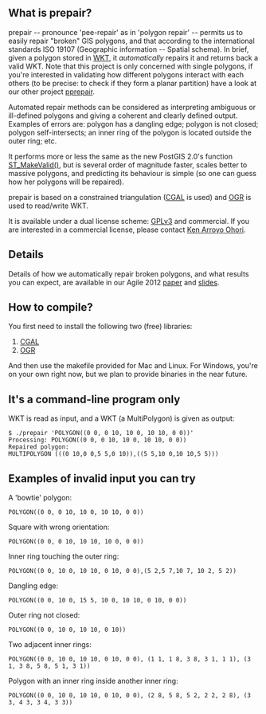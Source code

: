 ## What is prepair?

prepair -- pronounce 'pee-repair' as in 'polygon repair' -- permits us to easily repair "broken" GIS polygons, and that according to the international standards ISO 19107 (Geographic information -- Spatial schema). In brief, given a polygon stored in [WKT](http://en.wikipedia.org/wiki/Well-known_text), it *automatically* repairs it and returns back a valid WKT. Note that this project is only concerned with single polygons, if you're interested in validating how different polygons interact with each others (to be precise: to check if they form a planar partition) have a look at our other project [pprepair](https://github.com/tudelft-gist/pprepair).

Automated repair methods can be considered as interpreting ambiguous or ill-defined polygons and giving a coherent and clearly defined output. Examples of errors are: polygon has a dangling edge; polygon is not closed; polygon self-intersects; an inner ring of the polygon is located outside the outer ring; etc.

It performs more or less the same as the new PostGIS 2.0's function [ST_MakeValid()](http://postgis.org/documentation/manual-svn/ST_MakeValid.html), but is several order of magnitude faster, scales better to massive polygons, and predicting its behaviour is simple (so one can guess how her polygons will be repaired).

prepair is based on a constrained triangulation ([CGAL](http://www.cgal.org) is used) and [OGR](http://www.gdal.org/ogr/) is used to read/write WKT.

It is available under a dual license scheme: [GPLv3](http://www.gnu.org/copyleft/gpl.html) and commercial. If you are interested in a commercial license, please contact [Ken Arroyo Ohori](mailto:g.a.k.arroyoohori@tudelft.nl).

## Details
Details of how we automatically repair broken polygons, and what results you can expect, are available in our Agile 2012 [paper](http://www.gdmc.nl/ledoux/pdfs/_12agile.pdf) and [slides](http://homepage.tudelft.nl/23t4p/pdfs/_12agile_pres.pdf).

## How to compile?

You first need to install the following two (free) libraries:

1. [CGAL](http://www.cgal.org)
2. [OGR](http://www.gdal.org/ogr/)

And then use the makefile provided for Mac and Linux. For Windows, you're on your own right now, but we plan to provide binaries in the near future.

## It's a command-line program only

WKT is read as input, and a WKT (a MultiPolygon) is given as output:

    $ ./prepair 'POLYGON((0 0, 0 10, 10 0, 10 10, 0 0))'  
    Processing: POLYGON((0 0, 0 10, 10 0, 10 10, 0 0))  
    Repaired polygon:  
    MULTIPOLYGON (((0 10,0 0,5 5,0 10)),((5 5,10 0,10 10,5 5)))  

## Examples of invalid input you can try

A 'bowtie' polygon: 
    
    POLYGON((0 0, 0 10, 10 0, 10 10, 0 0))

Square with wrong orientation: 
    
    POLYGON((0 0, 0 10, 10 10, 10 0, 0 0))

Inner ring touching the outer ring:

    POLYGON((0 0, 10 0, 10 10, 0 10, 0 0),(5 2,5 7,10 7, 10 2, 5 2))

Dangling edge:

    POLYGON((0 0, 10 0, 15 5, 10 0, 10 10, 0 10, 0 0))

Outer ring not closed:

    POLYGON((0 0, 10 0, 10 10, 0 10))

Two adjacent inner rings:

    POLYGON((0 0, 10 0, 10 10, 0 10, 0 0), (1 1, 1 8, 3 8, 3 1, 1 1), (3 1, 3 8, 5 8, 5 1, 3 1))

Polygon with an inner ring inside another inner ring:

    POLYGON((0 0, 10 0, 10 10, 0 10, 0 0), (2 8, 5 8, 5 2, 2 2, 2 8), (3 3, 4 3, 3 4, 3 3))

